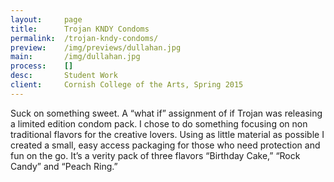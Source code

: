 ```yaml
---
layout:     page
title:      Trojan KNDY Condoms
permalink:  /trojan-kndy-condoms/
preview:    /img/previews/dullahan.jpg
main:       /img/dullahan.jpg
process:    []
desc:       Student Work
client:     Cornish College of the Arts, Spring 2015
---
```


Suck on something sweet. A “what if” assignment of if Trojan was releasing a limited edition condom pack. I chose to do something focusing on non traditional flavors for the creative lovers. Using as little material as possible I created a small, easy access packaging for those who need protection and fun on the go. It’s a verity pack of three flavors “Birthday Cake,” “Rock Candy” and “Peach Ring.”
